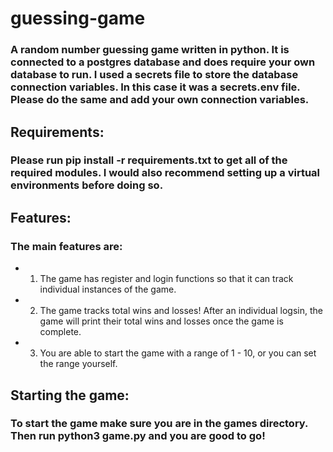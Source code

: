 # guessing-game
### A random number guessing game written in python. It is connected to a postgres database and does require your own database to run. I used a secrets file to store the database connection variables. In this case it was a secrets.env file. Please do the same and add your own connection variables. 

## Requirements:
### Please run pip install -r requirements.txt to get all of the required modules. I would also recommend setting up a virtual environments before doing so.

## Features:
### The main features are:
- 1. The game has register and login functions so that it can track individual instances of the game. 
- 2. The game tracks total wins and losses! After an individual logsin, the game will print their total wins and losses once the game is complete.
- 3. You are able to start the game with a range of 1 - 10, or you can set the range yourself.

## Starting the game:
### To start the game make sure you are in the games directory. Then run python3 game.py and you are good to go!
